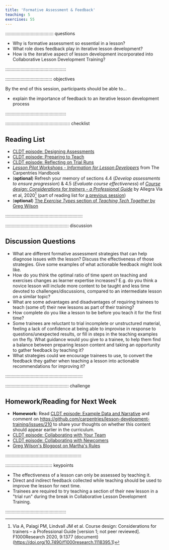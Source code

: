 ```yaml
---
title: 'Formative Assessment & Feedback'
teaching: 5
exercises: 55
---
```


:::::::::::::::::::::::::::::::::::::: questions 

- Why is formative assessment so essential in a lesson?
- What role does feedback play in iterative lesson development?
- How is the iterative aspect of lesson development incorporated into Collaborative Lesson Development Training?

::::::::::::::::::::::::::::::::::::::::::::::::

::::::::::::::::::::::::::::::::::::: objectives

By the end of this session, participants should be able to...

- explain the importance of feedback to an iterative lesson development process


::::::::::::::::::::::::::::::::::::::::::::::::

::::::::::::::::::::::::::::::::::::::::::::::::::: checklist

## Reading List

- [CLDT episode: Designing Assessments](https://carpentries.github.io/lesson-development-training/exercises.html)
- [CLDT episode: Preparing to Teach](https://carpentries.github.io/lesson-development-training/preparing.html)
- [CLDT episode: Reflecting on Trial Runs](https://carpentries.github.io/lesson-development-training/reflecting.html)
- [_Lesson Pilot Workshops - Information for Lesson Developers_](https://docs.carpentries.org/topic_folders/lesson_development/lesson_pilots.html#information-for-lesson-developers) from The Carpentries Handbook
- (**optional**) Refresh your memory of sections 4.4 (_Develop assessments to ensure progression_) & 4.5 (_Evaluate course effectiveness_) of [_Course design: Considerations for trainers - a Professional Guide_](https://doi.org/10.7490/f1000research.1118395.1) by Allegra Via et al, 2020[^1] (part of reading list for [a previous session](./backward-design.md))
- (**optional**) [The _Exercise Types_ section of _Teaching Tech Together_ by Greg Wilson](http://teachtogether.tech/en/index.html#s:exercises)

:::::::::::::::::::::::::::::::::::::::::::::::::::::::::::::


:::::::::::::::::::::::::::::::::::::::::::::::::: discussion

## Discussion Questions

- What are different formative assessment strategies that can help diagnose issues with the lesson?
  Discuss the effectiveness of those strategies. 
  Give some examples of what actionable feedback might look like.
- How do you think the optimal ratio of time spent on teaching and exercises changes as learner expertise increases?
  E.g. do you think a novice lesson will include more content to be taught and less time devoted to challenges/discussions, compared to an intermediate lesson on a similar topic?
- What are some advantages and disadvantages of requiring trainees to teach (some of) their new lessons as part of their training?
- How complete do you like a lesson to be before you teach it for the first time?
- Some trainees are reluctant to trial incomplete or unstructured material, feeling a lack of confidence at being able to improvise in response to questions/unexpected results, or fill in steps in the teaching examples on the fly.
  What guidance would you give to a trainee, to help them find a balance between preparing lesson content and taking an opportunity to gather feedback by teaching it?
- What strategies could we encourage trainees to use, to convert the feedback they gather when teaching a lesson into actionable recommendations for improving it?

:::::::::::::::::::::::::::::::::::::::::::::::::::::::::::::

:::::::::::::::::::::::::::::::::::::::::::::::::: challenge

## Homework/Reading for Next Week

- **Homework:** Read [CLDT episode: Example Data and Narrative](https://carpentries.github.io/lesson-development-training/narrative.html) and comment on https://github.com/carpentries/lesson-development-training/issues/210 to share your thoughts on whether this content should appear earlier in the curriculum.
- [CLDT episode: Collaborating with Your Team](https://carpentries.github.io/lesson-development-training/collaborating.html)
- [CLDT episode: Collaborating with Newcomers](https://carpentries.github.io/lesson-development-training/external.html)
- [Greg Wilson's Blogpost on Martha's Rules](https://third-bit.com/files/2020/08/marthas/)

::::::::::::::::::::::::::::::::::::::::::::::::::::::::::::

::::::::::::::::::::::::::::::::::::: keypoints 

- The effectiveness of a lesson can only be assessed by teaching it.
- Direct and indirect feedback collected while teaching should be used to improve the lesson for next time.
- Trainees are required to try teaching a section of their new lesson in a "trial run" during the break in Collaborative Lesson Development Training.

::::::::::::::::::::::::::::::::::::::::::::::::

[^1]: Via A, Palagi PM, Lindvall JM et al. Course design: Considerations for trainers – a Professional Guide [version 1; not peer reviewed]. F1000Research 2020, 9:1377 (document) (https://doi.org/10.7490/f1000research.1118395.1)

